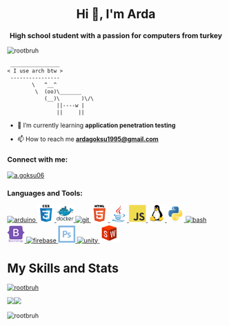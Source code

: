 <h1 align="center">Hi 👋, I'm Arda</h1>
<h3 align="center">High school student with a passion for computers from turkey</h3>
<p align="left"> <img src="https://komarev.com/ghpvc/?username=rootbruh&label=Profile%20views&color=0e75b6&style=flat" alt="rootbruh" /> </p>

```assembly
 ________________ 
< I use arch btw >
 ---------------- 
        \   ^__^
         \  (oo)\_______
            (__)\       )\/\
                ||----w |
                ||     ||

```



- 🌱 I’m currently learning **application penetration testing**

- 📫 How to reach me **ardagoksu1995@gmail.com**

<h3 align="left">Connect with me:</h3>
<a href="https://instagram.com/a.goksu06" target="blank"><img align="center" src="https://raw.githubusercontent.com/rahuldkjain/github-profile-readme-generator/master/src/images/icons/Social/instagram.svg" alt="a.goksu06" height="30" width="40" /></a>
</p>
<p align="left">
</p>

<h3 align="left">Languages and Tools:</h3>

<p align="left"> <a href="https://www.arduino.cc/" target="_blank" rel="noreferrer"> <img src="https://cdn.worldvectorlogo.com/logos/arduino-1.svg" alt="arduino" width="40" height="40"/> </a> <a href="https://www.w3schools.com/css/" target="_blank" rel="noreferrer"> <img src="https://raw.githubusercontent.com/devicons/devicon/master/icons/css3/css3-original-wordmark.svg" alt="css3" width="40" height="40"/> </a> <a href="https://www.docker.com/" target="_blank" rel="noreferrer"> <img src="https://raw.githubusercontent.com/devicons/devicon/master/icons/docker/docker-original-wordmark.svg" alt="docker" width="40" height="40"/> </a> <a href="https://git-scm.com/" target="_blank" rel="noreferrer"> <img src="https://www.vectorlogo.zone/logos/git-scm/git-scm-icon.svg" alt="git" width="40" height="40"/> </a> <a href="https://www.w3.org/html/" target="_blank" rel="noreferrer"> <img src="https://raw.githubusercontent.com/devicons/devicon/master/icons/html5/html5-original-wordmark.svg" alt="html5" width="40" height="40"/> </a> <a href="https://www.java.com" target="_blank" rel="noreferrer"> <img src="https://raw.githubusercontent.com/devicons/devicon/master/icons/java/java-original.svg" alt="java" width="40" height="40"/> </a> <a href="https://developer.mozilla.org/en-US/docs/Web/JavaScript" target="_blank" rel="noreferrer"> <img src="https://raw.githubusercontent.com/devicons/devicon/master/icons/javascript/javascript-original.svg" alt="javascript" width="40" height="40"/> </a> <a href="https://www.linux.org/" target="_blank" rel="noreferrer"> <img src="https://raw.githubusercontent.com/devicons/devicon/master/icons/linux/linux-original.svg" alt="linux" width="40" height="40"/> </a> <a href="https://www.python.org" target="_blank" rel="noreferrer"> <img src="https://raw.githubusercontent.com/devicons/devicon/master/icons/python/python-original.svg" alt="python" width="40" height="40"/> </a><a href="https://www.gnu.org/software/bash/" target="_blank" rel="noreferrer"> <img src="https://www.vectorlogo.zone/logos/gnu_bash/gnu_bash-icon.svg" alt="bash" width="40" height="40"/> </a> <a href="https://getbootstrap.com" target="_blank" rel="noreferrer"> <img src="https://raw.githubusercontent.com/devicons/devicon/master/icons/bootstrap/bootstrap-plain-wordmark.svg" alt="bootstrap" width="40" height="40"/> </a> <a href="https://firebase.google.com/" target="_blank" rel="noreferrer"> <img src="https://www.vectorlogo.zone/logos/firebase/firebase-icon.svg" alt="firebase" width="40" height="40"/> </a> <a href="https://www.photoshop.com/en" target="_blank" rel="noreferrer"> <img src="https://raw.githubusercontent.com/devicons/devicon/master/icons/photoshop/photoshop-line.svg" alt="photoshop" width="40" height="40"/> </a> <a href="https://unity.com/" target="_blank" rel="noreferrer"> <img src="https://www.vectorlogo.zone/logos/unity3d/unity3d-icon.svg" alt="unity" width="40" height="40"/> </a> <a href="https://www.solidworks.com/" target="_blank" rel="noreferrer"> <img src="svg-custom/Solidworks.svg" alt="solidworks" width="45" height="45"/> </a> </p>




# My Skills and Stats
<p align="left"> <a href="https://github.com/ryo-ma/github-profile-trophy"><img src="https://github-profile-trophy.vercel.app/?username=rootbruh" alt="rootbruh" /></a> </p>

<p><img  width="410" src="https://github-readme-stats.vercel.app/api/top-langs/?username=Rootbruh&layout=compact"></img><img padding-left=50px; src="https://github-readme-stats.vercel.app/api?username=Rootbruh&show_icons=true&theme=midnight-purple"><p><img align="center" src="https://github-readme-streak-stats.herokuapp.com/?user=rootbruh&" alt="rootbruh" /></p></img>
</p>




